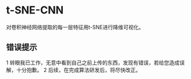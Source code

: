# t-SNE-CNN
对卷积神经网络提取的每一层特征用t-SNE进行降维可视化。
## 错误提示
1 转眼我已工作，无意中看到自己之前上传的东西，发现有错误，若给您造成误解，十分抱歉。
2 后续，在完成算法研发后，将尽快改正。
